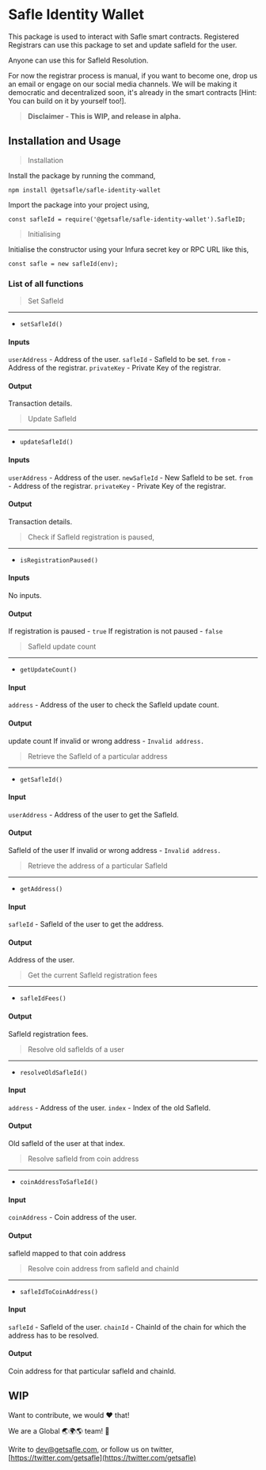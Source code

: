 # Safle Identity Wallet

This package is used to interact with Safle smart contracts. Registered Registrars can use this package to set and update safleId for the user.

Anyone can use this for SafleId Resolution.

For now the registrar process is manual, if you want to become one, drop us an email or engage on our social media channels. We will be making it democratic and decentralized soon, it's already in the smart contracts [Hint: You can build on it by yourself too!].

> **Disclaimer - This is WIP, and release in alpha.**

## Installation and Usage

> Installation

Install the package by running the command,

```npm install @getsafle/safle-identity-wallet```

Import the package into your project using,

```const safleId = require('@getsafle/safle-identity-wallet').SafleID;```

> Initialising

Initialise the constructor using your Infura secret key or RPC URL like this,

```const safle = new safleId(env);```


### List of all functions

> Set SafleId

---

* ```setSafleId()```

#### Inputs

```userAddress``` - Address of the user.
```safleId``` - SafleId to be set.
```from``` - Address of the registrar.
```privateKey``` - Private Key of the registrar.

#### Output

Transaction details.

> Update SafleId

___

* ```updateSafleId()```

#### Inputs

```userAddress``` - Address of the user.
```newSafleId``` - New SafleId to be set.
```from``` - Address of the registrar.
```privateKey``` - Private Key of the registrar.

#### Output

Transaction details.

> Check if SafleId registration is paused,

---

* ```isRegistrationPaused()```

#### Inputs

No inputs.

#### Output

If registration is paused - ```true```
If registration is not paused - ```false```

> SafleId update count

---

* ```getUpdateCount()```

#### Input

```address``` - Address of the user to check the SafleId update count.

#### Output

update count
If invalid or wrong address - ```Invalid address.```

> Retrieve the SafleId of a particular address

---

* ```getSafleId()```

#### Input

```userAddress``` - Address of the user to get the SafleId.

#### Output

SafleId of the user
If invalid or wrong address - ```Invalid address.```

> Retrieve the address of a particular SafleId

---

* ```getAddress()```

#### Input

```safleId``` - SafleId of the user to get the address.

#### Output

Address of the user.

> Get the current SafleId registration fees

---

* ```safleIdFees()```

#### Output

SafleId registration fees.

> Resolve old safleIds of a user

---

* ```resolveOldSafleId()```

#### Input

```address``` - Address of the user.
```index``` - Index of the old SafleId.

#### Output

Old safleId of the user at that index.

> Resolve safleId from coin address

---

* ```coinAddressToSafleId()```

#### Input

```coinAddress``` - Coin address of the user.

#### Output

safleId mapped to that coin address

> Resolve coin address from safleId and chainId

---

* ```safleIdToCoinAddress()```

#### Input

```safleId``` - SafleId of the user.
```chainId``` - ChainId of the chain for which the address has to be resolved.

#### Output

Coin address for that particular safleId and chainId.

## WIP

Want to contribute, we would :heart: that!

We are a Global :earth_asia::earth_africa::earth_americas: team! :muscle:

Write to dev@getsafle.com, or follow us on twitter, [https://twitter.com/getsafle](https://twitter.com/getsafle)
